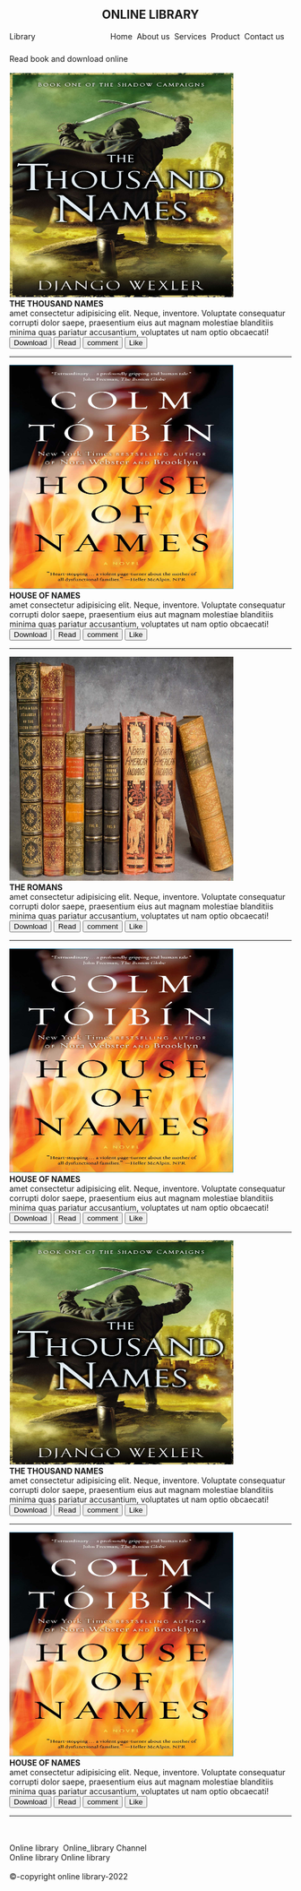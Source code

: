 <!DOCTYPE html>
<html>
<head>
	<meta charset="utf-8">
	<meta name="viewport" content="width=device-width, initial-scale=1">
	<title>
	</title>
	<link rel="stylesheet" href="css/bootstrap.min">
	<link rel="stylesheet" href="css/bootstrap.min.css">
	<link rel="stylesheet" href="fontawesome/css/all.css">
	<link rel="stylesheet" href="fontawesome/css/all.min.css">
		<link rel="stylesheet" href="fontawesome/css/brands.css">
	<link rel="stylesheet" href="fontawesome/css/brands.min.css">
		<link rel="stylesheet" href="fontawesome/css/fontawesome.css">
	<link rel="stylesheet" href="fontawesome/css/fontawesome.min.css">
		<link rel="stylesheet" href="fontawesome/css/regular.css">
	<link rel="stylesheet" href="fontawesome/css/regular.min.css">
	<link rel="stylesheet" href="fontawesome/css/solid.css">
	<link rel="stylesheet" href="fontawesome/css/solid.min.css">
</head>
<body>
	<div class="container">
		<center><h2>ONLINE LIBRARY</h2></center>
	<div class="jumbotron text-secondary bg-dark col-sm-12" style="height: 40px;">
		<span class="fa fa-book px-1 mt-2"></span><span>Library</span>
		<div class="link" style="float: right;margin-right: 13px;">
			<a href="home.html" class="text-secondary" style="text-decoration: none;"><span class="fa fa-home"></span>Home</a>&nbsp;
			<a href="about.html" class="text-secondary" style="text-decoration: none;"><span class="fa fa-address-book"></span>About us</a>&nbsp;
			<a href="service.html" class="text-secondary" style="text-decoration: none;"><span class="fa fa-clipboard"></span>Services</a>&nbsp;
			<a href="product.html" class="text-secondary" style="text-decoration: none;"><span class="fa fa-cart-shopping"></span>Product</a>&nbsp;
			<a href="contact.html" class="text-secondary" style="text-decoration: none;"><span class="fa fa-phone"></span>Contact us</a>
		</div>
	</div>
	<div class="d bg-white col-sm-12 text-secondary" style="width:1000px;">Read book and download online
	</div></center><br>
	<div class="row px-5">
    <div class="col-md-6 bg-white">
    <img src="b1.jpg" style="width:400px;height: 400px;"><br>
<B>THE THOUSAND NAMES</B><br>amet consectetur adipisicing elit. Neque, inventore. Voluptate consequatur corrupti dolor saepe, praesentium eius aut magnam molestiae blanditiis minima quas pariatur accusantium, voluptates ut nam optio obcaecati!<br>
<button class="btn btn-light text-secondary"><span class="fa fa-download"></span>Download</button>
<button class="btn btn-light text-secondary"><span class="fa fa-book"></span>Read</button>
<button class="btn btn-light text-secondary"><span class="fa fa-comment"></span>comment</button>
<button class="btn btn-light text-secondary"><span class="fa fa-thumbs-up"></span>Like</button>
<hr></div>
	<div class="col-md-6 bg-white">
    <img src="b2.jpg" style="width:400px;height: 400px;"><br>
<B>HOUSE OF NAMES</B> <BR>amet consectetur adipisicing elit. Neque, inventore. Voluptate consequatur corrupti dolor saepe, praesentium eius aut magnam molestiae blanditiis minima quas pariatur accusantium, voluptates ut nam optio obcaecati!<br>
<button class="btn btn-light text-secondary"><span class="fa fa-download"></span>Download</button>
<button class="btn btn-light text-secondary"><span class="fa fa-book"></span>Read</button>
<button class="btn btn-light text-secondary"><span class="fa fa-comment"></span>comment</button>
<button class="btn btn-light text-secondary"><span class="fa fa-thumbs-up"></span>Like</button></div>
<hr>
<div class="row px-5">
    <div class="col-md-6 bg-white">
    <img src="b3.jpg" style="width:400px;height: 400px;"><br>
<B>THE ROMANS</B><br>amet consectetur adipisicing elit. Neque, inventore. Voluptate consequatur corrupti dolor saepe, praesentium eius aut magnam molestiae blanditiis minima quas pariatur accusantium, voluptates ut nam optio obcaecati!<br>
<button class="btn btn-light text-secondary"><span class="fa fa-download"></span>Download</button>
<button class="btn btn-light text-secondary"><span class="fa fa-book"></span>Read</button>
<button class="btn btn-light text-secondary"><span class="fa fa-comment"></span>comment</button>
<button class="btn btn-light text-secondary"><span class="fa fa-thumbs-up"></span>Like</button>
<hr></div>
	<div class="col-md-6 bg-white">
    <img src="b2.jpg" style="width:400px;height: 400px;"><br>
<B>HOUSE OF NAMES</B> <BR>amet consectetur adipisicing elit. Neque, inventore. Voluptate consequatur corrupti dolor saepe, praesentium eius aut magnam molestiae blanditiis minima quas pariatur accusantium, voluptates ut nam optio obcaecati!<br>
<button class="btn btn-light text-secondary"><span class="fa fa-download"></span>Download</button>
<button class="btn btn-light text-secondary"><span class="fa fa-book"></span>Read</button>
<button class="btn btn-light text-secondary"><span class="fa fa-comment"></span>comment</button>
<button class="btn btn-light text-secondary"><span class="fa fa-thumbs-up"></span>Like</button></div>
<hr>
<div class="row px-5">
    <div class="col-md-6 bg-white">
    <img src="b1.jpg" style="width:400px;height: 400px;"><br>
<B>THE THOUSAND NAMES</B><br>amet consectetur adipisicing elit. Neque, inventore. Voluptate consequatur corrupti dolor saepe, praesentium eius aut magnam molestiae blanditiis minima quas pariatur accusantium, voluptates ut nam optio obcaecati!<br>
<button class="btn btn-light text-secondary"><span class="fa fa-download"></span>Download</button>
<button class="btn btn-light text-secondary"><span class="fa fa-book"></span>Read</button>
<button class="btn btn-light text-secondary"><span class="fa fa-comment"></span>comment</button>
<button class="btn btn-light text-secondary"><span class="fa fa-thumbs-up"></span>Like</button>
<hr></div>
	<div class="col-md-6 bg-white">
    <img src="b2.jpg" style="width:400px;height: 400px;"><br>
<B>HOUSE OF NAMES</B> <BR>amet consectetur adipisicing elit. Neque, inventore. Voluptate consequatur corrupti dolor saepe, praesentium eius aut magnam molestiae blanditiis minima quas pariatur accusantium, voluptates ut nam optio obcaecati!<br>
<button class="btn btn-light text-secondary"><span class="fa fa-download"></span>Download</button>
<button class="btn btn-light text-secondary"><span class="fa fa-book"></span>Read</button>
<button class="btn btn-light text-secondary"><span class="fa fa-comment"></span>comment</button>
<button class="btn btn-light text-secondary"><span class="fa fa-thumbs-up"></span>Like</button></div>
<hr>
<br><br>
<div class="bg">
	<span class="fab fa-facebook" style="color:blue;"></span>Online library&nbsp; 
	<span class="fab fa-youtube" style="color:red;"></span>Online_library Channel<br>  
	<span class="fab fa-instagram" style="color:red;"></span>Online library  
	<span class="fab fa-twitter" style="color:skyblue;"></span>Online library 
	</div>
	</div>
	<br>
<div class="footer bg-light text-center text-secondary col-sm-12">&copy-copyright online library-2022</div>
	</div>
</div>
</body>
</html>
